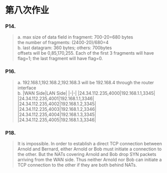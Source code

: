 # 第八次作业 
### P14.  
> a. max size of data field in fragment: 700-20=680 bytes  
> the number of fragments: (2400-20)/680=4  
> b. last datagram: 360 bytes; others: 700bytes  
>  offsets will be 0,85,170,255. Each of the first 3 fragments will have flag=1; the last fragment will have flag=0.   
### P16.  
> a. 192.168.1,192.168.2,192.168.3 will be 192.168.4 through the router interface  
> b. 
|WAN Side|LAN Side|
|-|-|
|24.34.112.235,4000|192.168.1.1,3345|
|24.34.112.235,4001|192.168.1.1,3346|
|24.34.112.235,4002|192.168.1.2,3345|
|24.34.112.235,4003|192.168.1.2,3346|
|24.34.112.235,4004|192.168.1.3,3345|
|24.34.112.235,4005|192.168.1.3,3346|
### P18.  
> It is impossible. In order to establish a direct TCP connection between Arnold and Bernard, either Arnold or Bob 
must initiate a connection to the other. But the NATs covering Arnold and Bob drop SYN packets arriving from the WAN side. 
Thus neither Arnold nor Bob can initiate a TCP connection to the other if they are both behind NATs.  